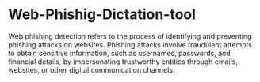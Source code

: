 # Web-Phishig-Dictation-tool
Web phishing detection refers to the process of identifying and preventing phishing attacks on websites. Phishing attacks involve fraudulent attempts to obtain sensitive information, such as usernames, passwords, and financial details, by impersonating trustworthy entities through emails, websites, or other digital communication channels.
